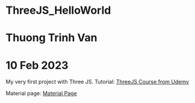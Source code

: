 # ThreeJS_HelloWorld
# Thuong Trinh Van
# 10 Feb 2023
 
My very first project with Three JS. 
Tutorial: [ThreeJS Course from Udemy](https://www.udemy.com/course/threejs-the-complete-course/learn/lecture/33888812#learning-tools)

Material page: [Material Page](https://threejs.org/docs/#api/en/materials/Material)